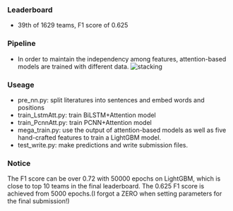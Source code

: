 ### Leaderboard
* 39th of 1629 teams, F1 score of 0.625

### Pipeline
* In order to maintain the independency among features, attention-based models are trained with different data.
![stacking](https://user-images.githubusercontent.com/22106895/50928373-1d9f5100-1420-11e9-87c2-d666a0cdf5ed.png)
### Useage
* pre_nn.py: split literatures into sentences and embed words and positions <br/>
* train_LstmAtt.py: train BiLSTM+Attention model<br/>
* train_PcnnAtt.py: train PCNN+Attention model<br/>
* mega_train.py: use the output of attention-based models as well as five hand-crafted features to train a LightGBM model.<br/>
* test_write.py: make predictions and write submission files.<br/>
### Notice
The F1 score can be over 0.72 with 50000 epochs on LightGBM, which is close to top 10 teams in the final leaderboard. The 0.625 F1 score is achieved from 5000 epochs.(I forgot a ZERO when setting parameters for the final submission!)
